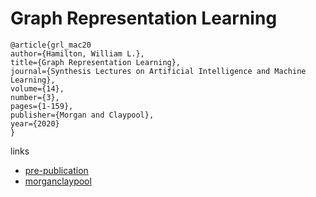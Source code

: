 # Graph Representation Learning

```
@article{grl_mac20
author={Hamilton, William L.},
title={Graph Representation Learning},
journal={Synthesis Lectures on Artificial Intelligence and Machine Learning},
volume={14},
number={3},
pages={1-159},
publisher={Morgan and Claypool},
year={2020}
}
```

links
- [pre-publication](https://www.cs.mcgill.ca/~wlh/grl_book/)
- [morganclaypool](https://www.morganclaypoolpublishers.com/catalog_Orig/product_info.php?products_id=1576)
